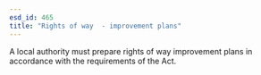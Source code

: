 ```yaml
---
esd_id: 465
title: "Rights of way  - improvement plans"
---
```


A local authority must prepare rights of way improvement plans in accordance with the requirements of the Act.

